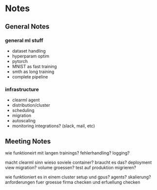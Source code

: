 # Notes

## General Notes

### general ml stuff
- dataset handling
- hyperparam optim
- pytorch
- MNIST as fast training 
- smth as long training
- complete pipeline

### infrastructure
- clearml agent
- distribution/cluster
- scheduling
- migration
- autoscaling
- monitoring integrations? (slack, mail, etc)

## Meeting Notes

wie funktioneirt mit langen trainings?
fehlerhandling? logging?

macht clearml sinn
wieso soviele container?
braucht es das?
deployment view
migration?
volume groessen?
test auf produktion migrieren?

wie funktioniert es in einem  cluster setup und gpus?
agents? skalierung?
anforderungen fuer groesse firma checken und erfuellung checken

